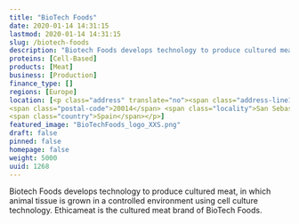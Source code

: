 ```yaml
---
title: "BioTech Foods"
date: 2020-01-14 14:31:15
lastmod: 2020-01-14 14:31:15
slug: /biotech-foods
description: "Biotech Foods develops technology to produce cultured meat, in which animal tissue is grown in a controlled environment using cell culture technology. Ethicameat is the cultured meat brand of BioTech Foods."
proteins: [Cell-Based]
products: [Meat]
business: [Production]
finance_type: []
regions: [Europe]
location: [<p class="address" translate="no"><span class="address-line1">Paseo de Miramón</span><br>
<span class="postal-code">20014</span> <span class="locality">San Sebastián</span><br>
<span class="country">Spain</span></p>]
featured_image: "BioTechFoods_logo_XXS.png"
draft: false
pinned: false
homepage: false
weight: 5000
uuid: 1268
---
```

<p>Biotech Foods develops technology to produce cultured meat, in which animal tissue is grown in a controlled environment using cell culture technology. Ethicameat is the cultured meat brand of BioTech Foods.</p>
